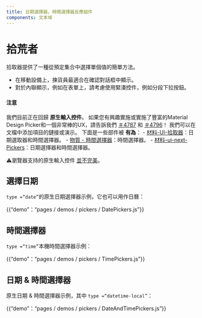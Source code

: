 ```yaml
---
title: 日期選擇器，時間選擇器反應組件
components: 文本域
---
```

# 拾荒者

<p class="description">拾取器提供了一種從預定集合中選擇單個值的簡單方法。</p>

- 在移動設備上，揀貨員最適合在確認對話框中顯示。
- 對於內聯顯示，例如在表單上，請考慮使用緊湊控件，例如分段下拉按鈕。

#### 注意

我們目前正在回歸 **原生輸入控件**。 如果您有興趣實施或實施了豐富的Material Design Picker和一個非常棒的UX，請告訴我們 [＃4787](https://github.com/mui-org/material-ui/issues/4787) 和 [＃4796](https://github.com/mui-org/material-ui/issues/4796)！ 我們可以在文檔中添加項目的鏈接或演示。 下面是一些部件被 **有為**： - [材料-UI-拾取器](https://github.com/dmtrKovalenko/material-ui-pickers)：日期選取器和時間選擇器。 - [物質 - 時間選擇器](https://github.com/TeamWertarbyte/material-ui-time-picker)：時間選擇器。 - [材料-ui-next-Pickers](https://github.com/chingyawhao/material-ui-next-pickers)：日期選擇器和時間選擇器。

⚠️瀏覽器支持的原生輸入控件 [並不完美](https://caniuse.com/#feat=input-datetime)。

## 選擇日期

`type =“date”`的原生日期選擇器示例，它也可以用作日曆：

{{“demo”：“pages / demos / pickers / DatePickers.js”}}

## 時間選擇器

`type =“time”`本機時間選擇器示例：

{{“demo”：“pages / demos / pickers / TimePickers.js”}}

## 日期 & 時間選擇器

原生日期 & 時間選擇器示例，其中 `type =“datetime-local”`：

{{“demo”：“pages / demos / pickers / DateAndTimePickers.js”}}